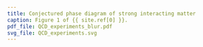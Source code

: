 ```yaml
---
title: Conjectured phase diagram of strong interacting matter
caption: Figure 1 of {{ site.ref[0] }}.
pdf_file: QCD_experiments_blur.pdf
svg_file: QCD_experiments.svg
---
```

